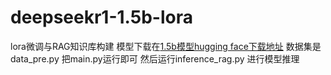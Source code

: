 # deepseekr1-1.5b-lora
lora微调与RAG知识库构建
模型下载在[1.5b模型hugging face下载地址](https://huggingface.co/deepseek-ai/DeepSeek-R1-Distill-Qwen-1.5B)
数据集是data_pre.py
把main.py运行即可
然后运行inference_rag.py  进行模型推理

